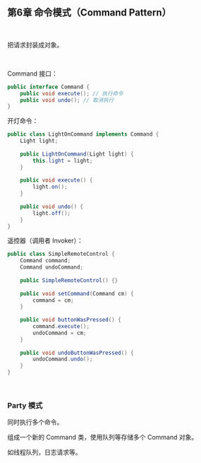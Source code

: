 ## 第6章 命令模式（Command Pattern）

​    

把请求封装成对象。

​    

Command 接口：

```java
public interface Command {
	public void execute(); // 执行命令
	public void undo(); // 取消执行
}
```

开灯命令：

```java
public class LightOnCommand implements Command {
	Light light;
  
	public LightOnCommand(Light light) {
		this.light = light;
	}
 
	public void execute() {
		light.on();
	}
 
	public void undo() {
		light.off();
	}
}
```

遥控器（调用者 Invoker）：

```java
public class SimpleRemoteControl {
	Command command;
	Command undoCommand;
 
	public SimpleRemoteControl() {}
 
	public void setCommand(Command cm) {
		command = cm;
	}
 
	public void buttonWasPressed() {
		command.execute();
 		undoCommand = cm;
	}
 
	public void undoButtonWasPressed() {
		undoCommand.undo();
	}
}
```

​    

### Party 模式

同时执行多个命令。

组成一个新的 Command 类，使用队列等存储多个 Command 对象。

如线程队列，日志请求等。